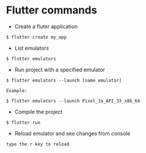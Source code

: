 # Flutter commands

- Create a fluter application
```console
$ flutter create my_app
```

- List emulators
```console
$ flutter emulators
```

- Run project with a specified emulator
```console
$ flutter emulators --launch [name emulator]

Example:

$ flutter emulators --launch Pixel_3a_API_33_x86_64
```

- Compile the project
```console
$ flutter run
```
- Reload emulator and see changes from console
```console
type the r key to reload
```